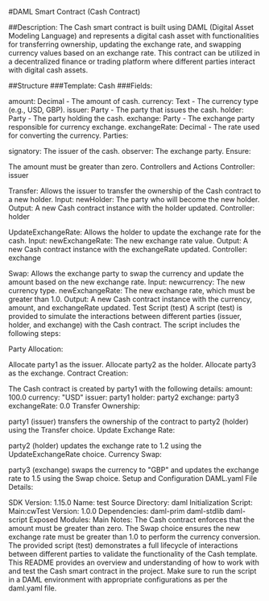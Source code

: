 #DAML Smart Contract (Cash Contract)

##Description: 
The Cash smart contract is built using DAML (Digital Asset Modeling Language) and represents a digital cash asset with functionalities for transferring ownership, updating the exchange rate, and swapping currency values based on an exchange rate. This contract can be utilized in a decentralized finance or trading platform where different parties interact with digital cash assets.

##Structure
###Template: Cash
###Fields:

amount: Decimal - The amount of cash.
currency: Text - The currency type (e.g., USD, GBP).
issuer: Party - The party that issues the cash.
holder: Party - The party holding the cash.
exchange: Party - The exchange party responsible for currency exchange.
exchangeRate: Decimal - The rate used for converting the currency.
Parties:

signatory: The issuer of the cash.
observer: The exchange party.
Ensure:

The amount must be greater than zero.
Controllers and Actions
Controller: issuer

Transfer: Allows the issuer to transfer the ownership of the Cash contract to a new holder.
Input:
newHolder: The party who will become the new holder.
Output: A new Cash contract instance with the holder updated.
Controller: holder

UpdateExchangeRate: Allows the holder to update the exchange rate for the cash.
Input:
newExchangeRate: The new exchange rate value.
Output: A new Cash contract instance with the exchangeRate updated.
Controller: exchange

Swap: Allows the exchange party to swap the currency and update the amount based on the new exchange rate.
Input:
newcurrency: The new currency type.
newExchangeRate: The new exchange rate, which must be greater than 1.0.
Output: A new Cash contract instance with the currency, amount, and exchangeRate updated.
Test Script (test)
A script (test) is provided to simulate the interactions between different parties (issuer, holder, and exchange) with the Cash contract. The script includes the following steps:

Party Allocation:

Allocate party1 as the issuer.
Allocate party2 as the holder.
Allocate party3 as the exchange.
Contract Creation:

The Cash contract is created by party1 with the following details:
amount: 100.0
currency: "USD"
issuer: party1
holder: party2
exchange: party3
exchangeRate: 0.0
Transfer Ownership:

party1 (issuer) transfers the ownership of the contract to party2 (holder) using the Transfer choice.
Update Exchange Rate:

party2 (holder) updates the exchange rate to 1.2 using the UpdateExchangeRate choice.
Currency Swap:

party3 (exchange) swaps the currency to "GBP" and updates the exchange rate to 1.5 using the Swap choice.
Setup and Configuration
DAML.yaml File Details:

SDK Version: 1.15.0
Name: test
Source Directory: daml
Initialization Script: Main:cwTest
Version: 1.0.0
Dependencies:
daml-prim
daml-stdlib
daml-script
Exposed Modules:
Main
Notes:
The Cash contract enforces that the amount must be greater than zero.
The Swap choice ensures the new exchange rate must be greater than 1.0 to perform the currency conversion.
The provided script (test) demonstrates a full lifecycle of interactions between different parties to validate the functionality of the Cash template.
This README provides an overview and understanding of how to work with and test the Cash smart contract in the project. Make sure to run the script in a DAML environment with appropriate configurations as per the daml.yaml file.
